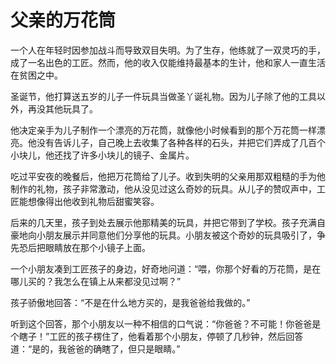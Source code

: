 # 父亲的万花筒

一个人在年轻时因参加战斗而导致双目失明。为了生存，他练就了一双灵巧的手，成了一名出色的工匠。然而，他的收入仅能维持最基本的生计，他和家人一直生活在贫困之中。 

圣诞节，他打算送五岁的儿子一件玩具当做圣丫诞礼物。因为儿子除了他的工具以外，再没其他玩具了。 

他决定亲手为儿子制作一个漂亮的万花筒，就像他小时候看到的那个万花筒一样漂亮。他没有告诉儿子，自己晚上去收集了各种各样的石头，并把它们弄成了几百个小块儿，他还找了许多小块儿的镜子、金属片。 

吃过平安夜的晚餐后，他把万花筒给了儿子。收到失明的父亲用那双粗糙的手为他制作的礼物，孩子非常激动，他从没见过这么奇妙的玩具。从儿子的赞叹声中，工匠能想像得出他收到礼物后甜蜜笑容。 

后来的几天里，孩子到处去展示他那精美的玩具，并把它带到了学校。孩子充满自豪地向小朋友展示并同意他们分享他的玩具。小朋友被这个奇妙的玩具吸引了，争先恐后把眼睛放在那个小镜子上面。 

一个小朋友凑到工匠孩子的身边，好奇地问道：“喂，你那个好看的万花筒，是在哪儿买的？我怎么在镇上从来都没见过啊？” 

孩子骄傲地回答：“不是在什么地方买的，是我爸爸给我做的。” 

听到这个回答，那个小朋友以一种不相信的口气说：“你爸爸？不可能！你爸爸是个瞎子！”工匠的孩子楞住了，他看着那个小朋友，停顿了几秒钟，然后回答道：“是的，我爸爸的确瞎了，但只是眼睛。”
 